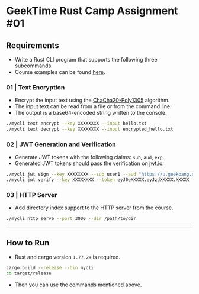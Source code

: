 # GeekTime Rust Camp Assignment #01

## Requirements

- Write a Rust CLI program that supports the following three subcommands.
- Course examples can be found [here](https://github.com/tyr-rust-bootcamp/01-rcli).

### 01 | Text Encryption

- Encrypt the input text using the [ChaCha20-Poly1305](https://en.wikipedia.org/wiki/ChaCha20-Poly1305) algorithm.
- The input text can be read from a file or from the command line.
- The output is a base64-encoded string written to the console.

```bash
./mycli text encrypt --key XXXXXXXX --input hello.txt
./mycli text decrypt --key XXXXXXXX --input encrypted_hello.txt
```

### 02 | JWT Generation and Verification

- Generate JWT tokens with the following claims: `sub`, `aud`, `exp`.
- Generated JWT tokens should pass the verification on [jwt.io](https://jwt.io/).

```bash
./mycli jwt sign --key XXXXXXXX --sub user1 --aud "https://u.geekbang.org/" --exp 2524626000
./mycli jwt verify --key XXXXXXXX --token eyJ0eXXXXX.eyJzdXXXXX.XXXXX
```

### 03 | HTTP Server

- Add directory index support to the HTTP server from the course.

```bash
./mycli http serve --port 3000 --dir /path/to/dir
```

---

## How to Run

- Rust and cargo version `1.77.2+` is required.

```bash
cargo build --release --bin mycli
cd target/release
```

- Then you can use the commands mentioned above.

